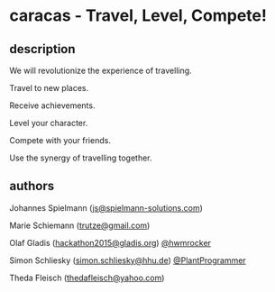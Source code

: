 # caracas - Travel, Level, Compete!
## description
We will revolutionize the experience of travelling.

Travel to new places.

Receive achievements.

Level your character.

Compete with your friends.

Use the synergy of travelling together.

## authors
Johannes Spielmann (js@spielmann-solutions.com)

Marie Schiemann (trutze@gmail.com)

Olaf Gladis (hackathon2015@gladis.org) [@hwmrocker](https://twitter.com/hwmrocker)

Simon Schliesky (simon.schliesky@hhu.de) [@PlantProgrammer](https://twitter.com/PlantProgrammer)

Theda Fleisch (thedafleisch@yahoo.com)



